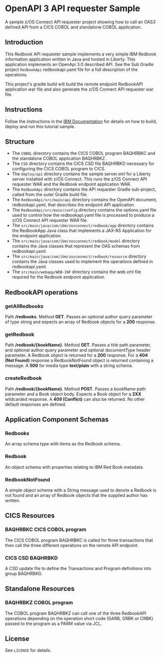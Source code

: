 # OpenAPI 3 API requester Sample
A sample z/OS Connect API requester project showing how to call an OAS3 defined API from a CICS COBOL and standalone COBOL application.

## Introduction
This Redbook API requester sample implements a very simple IBM Redbook information application written in Java and hosted in Liberty. This application implements an OpenApi 3.0 described API. See the Sub Gradle project `RedbookApi` redbookapi.yaml file for a full description of the operations.

This project's gradle build will build the remote endpoint RedbookAPI application war file and also generate the z/OS Connect API requester war file.

## Instructions
Follow the instructions in the [IBM Documentation](https://www.ibm.com/docs/en/zos-connect/zos-connect/3.0?topic=gst-creating-cics-cobol-zos-connect-api-requester-application) for details on how to build, deploy and run this tutorial sample.

## Structure
* The `COBOL` directory contains the CICS COBOL program BAQHRBKC and the standalone COBOL application BAQHRBKZ.
* The `CSD` directory contains the CICS CSD file BAQHRBKD necessary for configuring the CICS COBOL program to CICS.
* The `deploy/api` directory contains the sample server.xml for a Liberty server installed with z/OS Connect. This runs the z/OS Connect API requester WAR and the Redbook endpoint application WAR.
* The `RedbookApi` directory contains the API requester Gradle sub-project, called from the outer Gradle build file.
* The `RedbookApi/src/main/api` directory contains the OpenAPI document, redbookapi.yaml, that describes the endpoint API application.
* The `RedbookApi/src/main/config` directory contains	the options.yaml file used to control how the redbookapi.yaml file is processed to produce a z/OS Connect API requester WAR file.
* The `src/main/java/com/ibm/zosconnect/redbook/app` directory contains the RedbookApp Java class that implements a JAX-RS Application for the endpoint application.
* The `src/main/java/com/ibm/zosconnect/redbook/model` directory contains the Java classes that represent the OAS schemas from redbookapi.yaml.
* The `src/main/java/com/ibm/zosconnect/redbook/resource` directory contains the Java classes used to implement the operations defined in redbookapi.yaml.
* The `src/main/webapp/WEB-INF` directory contains the web.xml file required for the Redbook endpoint application.

## RedbookAPI operations
### getAllRedbooks
Path **/redbooks**. Method **GET**. Passes an optional author query parameter of type string and expects an array of Redbook objects for a **200** response.

### getRedbook
Path **/redbook/{bookName}**. Method **GET**. Passes a title path parameter, and optional author query parameter and optional documentType header parameter. A Redbook object is returned for a **200** response. For a **404 (Not Found)** response a RedbookNotFound object is returned containing a message. A **500** for media type **text/plain** with a string schema.

### createRedbook
Path **/redbook/{bookName}**. Method **POST**. Passes a bookName path parameter and a Book object body. Expects a Book object for a **2XX** wildcarded response. A **409 (Conflict)** can also be returned. No other default responses are defined.

## Application Component Schemas
### Redbooks
An array schema type with items as the Redbook schema.

### Redbook
An object schema with properties relating to IBM Red Book metadata.

### RedbookNotFound
A simple object schema with a String message used to denote a Redbook is not found and an array of Redbook objects that the supplied author has written.

## CICS Resources
### BAQHRBKC CICS COBOL program
The CICS COBOL program BAQHRBKC is called for three transactions that then call the three different operations on the remote API endpoint.

### CICS CSD BAQHRBKD
A CSD update file to define the Transactions and Program definitions into group BAQHRBKG.

## Standalone Resources
### BAQHRBKZ COBOL program
The COBOL program BAQHRBKZ can call one of the three RedbookAPI operations depending on the operation short code (GARB, GRBK or CRBK) passed to the program as a PARM value via JCL.

## License
See `LICENSE` for details.